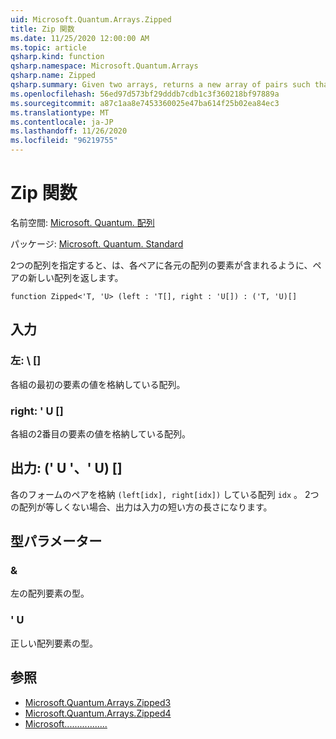 ```yaml
---
uid: Microsoft.Quantum.Arrays.Zipped
title: Zip 関数
ms.date: 11/25/2020 12:00:00 AM
ms.topic: article
qsharp.kind: function
qsharp.namespace: Microsoft.Quantum.Arrays
qsharp.name: Zipped
qsharp.summary: Given two arrays, returns a new array of pairs such that each pair contains an element from each original array.
ms.openlocfilehash: 56ed97d573bf29dddb7cdb1c3f360218bf97889a
ms.sourcegitcommit: a87c1aa8e7453360025e47ba614f25b02ea84ec3
ms.translationtype: MT
ms.contentlocale: ja-JP
ms.lasthandoff: 11/26/2020
ms.locfileid: "96219755"
---
```

# <a name="zipped-function"></a>Zip 関数

名前空間: [Microsoft. Quantum. 配列](xref:Microsoft.Quantum.Arrays)

パッケージ: [Microsoft. Quantum. Standard](https://nuget.org/packages/Microsoft.Quantum.Standard)


2つの配列を指定すると、は、各ペアに各元の配列の要素が含まれるように、ペアの新しい配列を返します。

```qsharp
function Zipped<'T, 'U> (left : 'T[], right : 'U[]) : ('T, 'U)[]
```


## <a name="input"></a>入力

### <a name="left--t"></a>左: \ []

各組の最初の要素の値を格納している配列。


### <a name="right--u"></a>right: ' U []

各組の2番目の要素の値を格納している配列。



## <a name="output--tu"></a>出力: (' U '、' U) []

各のフォームのペアを格納 `(left[idx], right[idx])` している配列 `idx` 。 2つの配列が等しくない場合、出力は入力の短い方の長さになります。

## <a name="type-parameters"></a>型パラメーター

### <a name="t"></a>&

左の配列要素の型。
### <a name="u"></a>' U

正しい配列要素の型。

## <a name="see-also"></a>参照

- [Microsoft.Quantum.Arrays.Zipped3](xref:Microsoft.Quantum.Arrays.Zipped3)
- [Microsoft.Quantum.Arrays.Zipped4](xref:Microsoft.Quantum.Arrays.Zipped4)
- [Microsoft.................](xref:Microsoft.Quantum.Arrays.Unzipped)